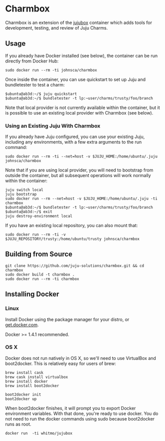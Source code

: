# Charmbox

Charmbox is an extension of the [jujubox](https://registry.hub.docker.com/u/whitmo/jujubox/)
container which adds tools for development, testing, and review of Juju Charms.


## Usage

If you already have Docker installed (see below), the container can be run
directly from Docker Hub:

    sudo docker run --rm -ti johnsca/charmbox

Once inside the container, you can use quickstart to set up Juju and
bundletester to test a charm:

    $ubuntu@ab3d:~/$ juju quickstart
    $ubuntu@ab3d:~/$ bundletester -t lp:~user/charms/trusty/foo/branch

Note that local provider is not currently available within the container,
but it is possible to use an existing local provider with Charmbox (see below).


### Using an Existing Juju With Charmbox

If you already have Juju configured, you can use your existing Juju,
including any environments, with a few extra arguments to the run command:

    sudo docker run --rm -ti --net=host -v $JUJU_HOME:/home/ubuntu/.juju johnsca/charmbox

Note that if you are using local provider, you will need to bootstrap from
outside the container, but all subsequent operations will work normally within
the container:

    juju switch local
    juju bootstrap
    sudo docker run --rm --net=host -v $JUJU_HOME:/home/ubuntu/.juju -ti charmbox
    $ubuntu@ab3d:~/$ bundletester -t lp:~user/charms/trusty/foo/branch
    $ubuntu@ab3d:~/$ exit
    juju destroy-environment local

If you have an existing local repository, you can also mount that:

    sudo docker run --rm -ti -v $JUJU_REPOSITORY/trusty:/home/ubuntu/trusty johnsca/charmbox


## Building from Source

    git clone https://github.com/juju-solutions/charmbox.git && cd charmbox
    sudo docker build -t charmbox .
    sudo docker run --rm -ti charmbox


## Installing Docker

### Linux

Install Docker using the package manager for your distro, or
[get.docker.com](https://get.docker.com/).

Docker >= 1.4.1 recommended.

### OS X

Docker does not run natively in OS X, so we'll need to use VirtualBox
and boot2docker. This is relatively easy for users of brew:

    brew install cask
    brew cask install virtualbox
    brew install docker
    brew install boot2docker

    boot2docker init
    boot2docker up

When boot2docker finishes, it will prompt you to export Docker
environment variables. With that done, you're ready to use docker.
You do not need to run the docker commands using sudo because
boot2docker runs as root.

    docker run  -ti whitmo/jujubox
